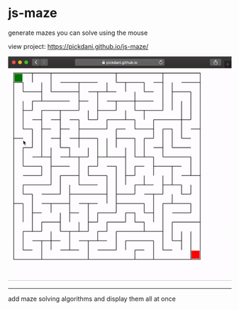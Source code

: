 # js-maze
generate mazes you can solve using the mouse

view project: https://pickdani.github.io/js-maze/

![](js-maze-ex.gif)

<hr>

add maze solving algorithms and display them all at once
